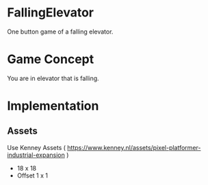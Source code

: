 # FallingElevator
One button game of a falling elevator.


# Game Concept

You are in elevator that is falling.

# Implementation

## Assets

Use Kenney Assets
( https://www.kenney.nl/assets/pixel-platformer-industrial-expansion )

- 18 x 18
- Offset 1 x 1